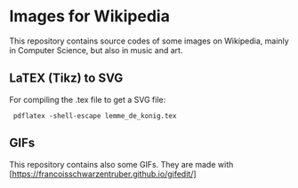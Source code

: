# Images for Wikipedia

This repository contains source codes of some images on Wikipedia, mainly in Computer Science, but also in music and art.

## LaTEX (Tikz) to SVG

For compiling the .tex file to get a SVG file:

     pdflatex -shell-escape lemme_de_konig.tex
     
     
## GIFs

This repository contains also some GIFs. They are made with [https://francoisschwarzentruber.github.io/gifedit/]
